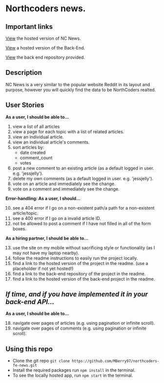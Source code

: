 # Northcoders news.

## Important links

[View](https://nc-news-react-project.netlify.app/) the hosted version of NC News.

[View](https://nc-news-api-fe.herokuapp.com/) a hosted version of the Back-End.

[View](https://github.com/MBerry97/fe-nc-news-api.git) the back end repository provided.

## Description

NC News is a very similar to the popular website Reddit in its layout and purpose, however you will quickly find the data to be NorthCoders realted.


## User Stories

**As a user, I should be able to...**

1. view a list of all articles
2. view a page for each topic with a list of related articles.
3. view an individual article.
4. view an individual article's comments.
5. sort articles by:
   - date created
   - comment_count
   - votes
6. post a new comment to an existing article (as a default logged in user. e.g. 'jessjelly').
7. delete my own comments (as a default logged in user. e.g. 'jessjelly').
8. vote on an article and immediately see the change.
9. vote on a comment and immediately see the change.

**Error-handling: As a user, I should...**

10. see a 404 error if I go on a non-existent path/a path for a non-existent article/topic.
11. see a 400 error if I go on a invalid article ID.
12. not be allowed to post a comment if I have not filled in all of the form boxes.

**As a hiring partner, I should be able to...**

13. use the site on my mobile without sacrificing style or functionality (as I may not have my laptop nearby).
14. follow the readme instructions to easily run the project locally.
15. find a link to the hosted version of the project in the readme. (use a placeholder if not yet hosted!)
16. find a link to the back-end repository of the project in the readme.
17. find a link to the hosted version of the back-end project in the readme.

## _If time, and if you have implemented it in your back-end API..._

**As a user, I should be able to...**

18. navigate over pages of articles (e.g. using pagination or infinite scroll).
19. navigate over pages of comments (e.g. using pagination or infinite scroll).

## Using this repo
* Clone the git repo `git clone https://github.com/MBerry97/northcoders-fe-news.git`
* Install the required packages run `npm install` in the terminal.
* To see the locally hosted app, run `npm start` in the terminal.
